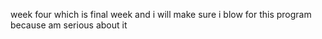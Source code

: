 week four which is final week and i will make sure i blow for this program because am serious about it
